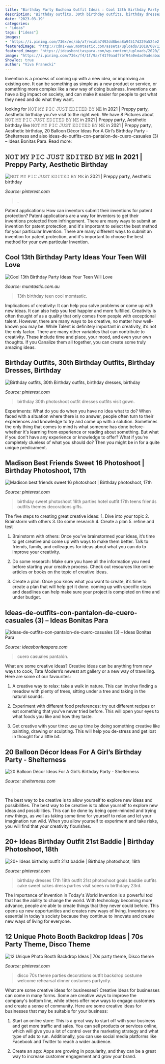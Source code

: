 ```yaml
---
title: "Birthday Party Buchona Outfit Ideas : Cool 13th Birthday Party Ideas Your Teen Will Love"
description: "Birthday outfits, 30th birthday outfits, birthday dresses, birthday"
date: "2023-03-19"
categories:
- "ideas"
tags: ["ideas"]
images:
- "https://i.pinimg.com/736x/ec/ab/a7/ecaba7492dd8bea8a94517d229a524e2.jpg"
featuredImage: "http://cdn1-www.momtastic.com/assets/uploads/2018/08/13th-birthday-648x486.jpg"
featured_image: "https://ideasbonitaspara.com/wp-content/uploads/2020/12/ideas-de-outfits-con-pantalon-de-cuero-casuales-3.jpg"
image: "https://i.pinimg.com/736x/f4/1f/9a/f41f9aadf7bf94a0edad9adeabaa21c3.jpg"
ShowToc: true
author: "Viva Franecki"
---
```



Invention is a process of coming up with a new idea, or improving an existing one. It can be something as simple as a new product or service, or something more complex like a new way of doing business. Inventions can have a big impact on society, and can make it easier for people to get what they need and do what they want.

	

		
looking for 𝙽𝙾𝚃 𝙼𝚈 𝙿𝙸𝙲 𝙹𝚄𝚂𝚃 𝙴𝙳𝙸𝚃𝙴𝙳 𝙱𝚈 𝙼𝙴 in 2021 | Preppy party, Aesthetic birthday you've visit to the right web. We have 8 Pictures about 𝙽𝙾𝚃 𝙼𝚈 𝙿𝙸𝙲 𝙹𝚄𝚂𝚃 𝙴𝙳𝙸𝚃𝙴𝙳 𝙱𝚈 𝙼𝙴 in 2021 | Preppy party, Aesthetic birthday like 𝙽𝙾𝚃 𝙼𝚈 𝙿𝙸𝙲 𝙹𝚄𝚂𝚃 𝙴𝙳𝙸𝚃𝙴𝙳 𝙱𝚈 𝙼𝙴 in 2021 | Preppy party, Aesthetic birthday, 20 Balloon Décor Ideas For A Girl’s Birthday Party - Shelterness and also ideas-de-outfits-con-pantalon-de-cuero-casuales (3) – Ideas Bonitas Para. Read more:
		
    
## 𝙽𝙾𝚃 𝙼𝚈 𝙿𝙸𝙲 𝙹𝚄𝚂𝚃 𝙴𝙳𝙸𝚃𝙴𝙳 𝙱𝚈 𝙼𝙴 In 2021 | Preppy Party, Aesthetic Birthday

<img loading=lazy src="https://i.pinimg.com/736x/ec/ab/a7/ecaba7492dd8bea8a94517d229a524e2.jpg" onerror="this.onerror=null;this.src='https://tse1.mm.bing.net/th?id=OIP.u2G05TFS5o3XoyVPceNzSAHaK3&amp;pid=15.1';" alt="𝙽𝙾𝚃 𝙼𝚈 𝙿𝙸𝙲 𝙹𝚄𝚂𝚃 𝙴𝙳𝙸𝚃𝙴𝙳 𝙱𝚈 𝙼𝙴 in 2021 | Preppy party, Aesthetic birthday">

_Source: pinterest.com_

>. 

	

Patent applications: How can inventors submit their inventions for patent protection?
Patent applications are a way for inventors to get their inventions protected from infringement. There are many ways to submit an invention for patent protection, and it's important to select the best method for your particular Invention. 
There are many different ways to submit an invention for patent protection, and it's important to choose the best method for your own particular Invention.

    
## Cool 13th Birthday Party Ideas Your Teen Will Love

<img loading=lazy src="http://cdn1-www.momtastic.com/assets/uploads/2018/08/13th-birthday-648x486.jpg" onerror="this.onerror=null;this.src='https://tse3.mm.bing.net/th?id=OIP._Kh-02y58w0uldyAfVD5RgHaFj&amp;pid=15.1';" alt="Cool 13th Birthday Party Ideas Your Teen Will Love">

_Source: mumtastic.com.au_

>13th birthday teen cool momtastic. 

	

Implications of creativity: It can help you solve problems or come up with new ideas. It can also help you feel happier and more fulfilled.
Creativity is often thought of as a quality that only comes from people with exceptional talent. However, there are many ways to be creative, no matter how well-known you may be. While Talent is definitely important in creativity, it’s not the only factor. There are many other variables that can contribute to creativity. These include time and place, your mood, and even your own thoughts. If you Canalize them all together, you can create some truly amazing ideas.

    
## Birthday Outfits, 30th Birthday Outfits, Birthday Dresses, Birthday

<img loading=lazy src="https://i.pinimg.com/736x/d1/ad/67/d1ad6739fbcb45e94d74715115a8210f.jpg" onerror="this.onerror=null;this.src='https://tse4.mm.bing.net/th?id=OIP.kHb2DszSn6byaaJsfY-QKgHaLV&amp;pid=15.1';" alt="Birthday outfits, 30th Birthday outfits, birthday dresses, birthday">

_Source: pinterest.com_

>birthday 30th photoshoot outfit dresses outfits visit gown. 

	

Experiments: What do you do when you have no idea what to do?
When faced with a situation where there is no answer, people often turn to their experiences and knowledge to try and come up with a solution. Sometimes the only thing that comes to mind is what someone has done before- whether it's learning from experience or reading about something. But what if you don't have any experience or knowledge to offer? What if you're completely clueless of what you should do? Then you might be in for a quite unique predicament.

    
## Madison Best Friends Sweet 16 Photoshoot | Birthday Photoshoot, 17th

<img loading=lazy src="https://i.pinimg.com/736x/f4/1f/9a/f41f9aadf7bf94a0edad9adeabaa21c3.jpg" onerror="this.onerror=null;this.src='https://tse4.mm.bing.net/th?id=OIP.JZgSk8vNZlnhxQ81Wt7MUgHaLH&amp;pid=15.1';" alt="Madison best friends sweet 16 photoshoot | Birthday photoshoot, 17th">

_Source: pinterest.com_

>birthday sweet photoshoot 16th parties hotel outfit 17th teens friends outfits themes decorations gifts. 

	

The five steps to creating great creative ideas: 1. Dive into your topic 2. Brainstorm with others 3. Do some research 4. Create a plan 5. refine and test
1. Brainstorm with others: Once you’ve brainstormed your ideas, it’s time to get creative and come up with ways to make them better. Talk to friends, family, and colleagues for ideas about what you can do to improve your creativity.
2. Do some research: Make sure you have all the information you need before starting your creative process. Check out resources like online articles or books on the topic of creative ideas.

3. Create a plan: Once you know what you want to create, it’s time to create a plan that will help get it done. coming up with specific steps and deadlines can help make sure your project is completed on time and under budget.


    
## Ideas-de-outfits-con-pantalon-de-cuero-casuales (3) – Ideas Bonitas Para

<img loading=lazy src="https://ideasbonitaspara.com/wp-content/uploads/2020/12/ideas-de-outfits-con-pantalon-de-cuero-casuales-3.jpg" onerror="this.onerror=null;this.src='https://tse2.mm.bing.net/th?id=OIP.Ur4yUld_6AdclRbeDaavygHaKs&amp;pid=15.1';" alt="ideas-de-outfits-con-pantalon-de-cuero-casuales (3) – Ideas Bonitas Para">

_Source: ideasbonitaspara.com_

>cuero casuales pantalón. 

	

What are some creative ideas?
Creative ideas can be anything from new ways to cook, Tate Modern’s newest art gallery or a new way of travelling. Here are some of our favourites:
1. A creative way to relax: take a walk in nature. This can involve finding a meadow with plenty of trees, sitting under a tree and taking in the natural sounds.

2. Experiment with different food preferences: try out different recipes or eat something that you’ve never tried before. This will open your eyes to what foods you like and how they taste.

3. Get creative with your time: use up time by doing something creative like painting, drawing or sculpting. This will help you de-stress and get lost in thought for a little bit.

    
## 20 Balloon Décor Ideas For A Girl’s Birthday Party - Shelterness

<img loading=lazy src="https://i.shelterness.com/2017/03/04-gold-30-balloons-to-take-a-memorable-picture.jpg" onerror="this.onerror=null;this.src='https://tse4.mm.bing.net/th?id=OIP.0AdF-slZXcbRIhJWyOkpQQHaJ4&amp;pid=15.1';" alt="20 Balloon Décor Ideas For A Girl’s Birthday Party - Shelterness">

_Source: shelterness.com_

>. 

	

The best way to be creative is to allow yourself to explore new ideas and possibilities.
The best way to be creative is to allow yourself to explore new ideas and possibilities. This can be done by being open-minded and trying new things, as well as taking some time for yourself to relax and let your imagination run wild. When you allow yourself to experiment and take risks, you will find that your creativity flourishes.

    
## 20+ Ideas Birthday Outfit 21st Baddie | Birthday Photoshoot, 18th

<img loading=lazy src="https://i.pinimg.com/736x/cc/3e/69/cc3e69eac880240fb3012123092d7fe2.jpg" onerror="this.onerror=null;this.src='https://tse1.mm.bing.net/th?id=OIP.7Znje3NPWK8mAFS4GjmKvQAAAA&amp;pid=15.1';" alt="20+ Ideas birthday outfit 21st baddie | Birthday photoshoot, 18th">

_Source: pinterest.com_

>birthday dresses 17th 18th outfit 21st photoshoot goals baddie outfits cake sweet cakes dress parties visit soees ru birthdayy 23rd. 

	

The Importance of Invention in Today's World
Invention is a powerful tool that has the ability to change the world. With technology becoming more advance, people are able to create things that they never could before. This opens up new opportunities and creates new ways of living. Inventors are essential in today's society because they continue to innovate and create new ways of living for everyone.

    
## 12 Unique Photo Booth Backdrop Ideas | 70s Party Theme, Disco Theme

<img loading=lazy src="https://i.pinimg.com/736x/36/60/b8/3660b8ff9fbf3c981b231db878033565.jpg" onerror="this.onerror=null;this.src='https://tse3.mm.bing.net/th?id=OIP.fNQh8Xzh2E1YNCWQEd3SZAHaLH&amp;pid=15.1';" alt="12 Unique Photo Booth Backdrop Ideas | 70s party theme, Disco theme">

_Source: pinterest.com_

>disco 70s theme parties decorations outfit backdrop costume welcome rehearsal dinner costumes partycity. 

	

What are some creative ideas for businesses?
Creative ideas for businesses can come in many forms. Some are creative ways to improve the company's bottom line, while others offer new ways to engage customers and create a sense of community. Here are some creative ideas for businesses that may be suitable for your business:
1. Start an online store: This is a great way to start off with your business and get more traffic and sales. You can sell products or services online, which will give you a lot of control over the marketing strategy and what type of ads to run. Additionally, you can use social media platforms like Facebook and Twitter to reach a wider audience.

2. Create an app: Apps are growing in popularity, and they can be a great way to increase customer engagement and grow your brand.

